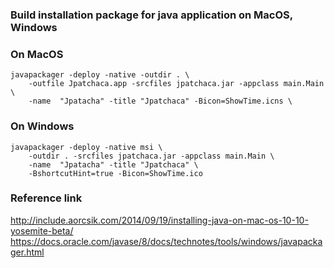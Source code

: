 ### Build installation package for java application on MacOS, Windows

### On MacOS

```
javapackager -deploy -native -outdir . \
    -outfile Jpatchaca.app -srcfiles jpatchaca.jar -appclass main.Main \
    -name  "Jpatacha" -title "Jpatchaca" -Bicon=ShowTime.icns \
```

### On Windows

```
javapackager -deploy -native msi \
    -outdir . -srcfiles jpatchaca.jar -appclass main.Main \
    -name  "Jpatacha" -title "Jpatchaca" \
    -BshortcutHint=true -Bicon=ShowTime.ico
```

### Reference link
http://include.aorcsik.com/2014/09/19/installing-java-on-mac-os-10-10-yosemite-beta/
https://docs.oracle.com/javase/8/docs/technotes/tools/windows/javapackager.html